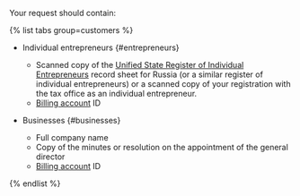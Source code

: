 Your request should contain:

{% list tabs group=customers %}

- Individual entrepreneurs {#entrepreneurs}

  * Scanned copy of the [Unified State Register of Individual Entrepreneurs](https://egrul.nalog.ru/index.html) record sheet for Russia (or a similar register of individual entrepreneurs) or a scanned copy of your registration with the tax office as an individual entrepreneur.
  * [Billing account](../../billing/concepts/billing-account.md) ID

- Businesses {#businesses}

  * Full company name
  * Copy of the minutes or resolution on the appointment of the general director
  * [Billing account](../../billing/concepts/billing-account.md) ID

{% endlist %}